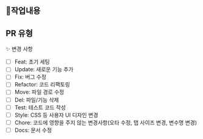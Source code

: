## 📝작업내용
<!---- 변경 사항 및 관련 이슈에 대해 간단하게 작성해주세요. -->
<!---- Resolves: #(Isuue Number) -->

## PR 유형
✨ 변경 사항
- [ ] Feat: 초기 세팅
- [ ] Update: 새로운 기능 추가
- [ ] Fix: 버그 수정
- [ ] Refactor: 코드 리팩토링
- [ ] Move: 파일 경로 수정
- [ ] Del: 파일/기능 삭제
- [ ] Test: 테스트 코드 작성
- [ ] Style: CSS 등 사용자 UI 디자인 변경
- [ ] Chore: 코드에 영향을 주지 않는 변경사항(오타 수정, 탭 사이즈 변경, 변수명 변경)
- [ ] Docs: 문서 수정